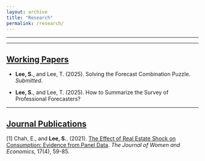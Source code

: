 ```yaml
---
layout: archive
title: "Research"
permalink: /research/
---
```


**** 

****
## <u>Working Papers</u>

<!-- - Morana, C., Chauvet, M., and **Silva, M.** (2025). [Extreme Weather in Europe: Determinants and Economic Impact](https://papers.ssrn.com/sol3/papers.cfm?abstract_id=5086307). _R&R_.-->

- **Lee, S.**, and Lee, T. (2025). Solving the Forecast Combination Puzzle. _Submitted_.

-  **Lee, S.**, and Lee, T. (2025). How to Summarize the Survey of Professional Forecasters?

**** 
## <u>Journal Publications</u>

[1] Chah, E., and **Lee, S.**. (2021). [The Effect of Real Estate Shock on Consumption: Evidence from Panel Data]([https://www.scirp.org/journal/paperinformation?paperid=90954](https://www.kci.go.kr/kciportal/ci/sereArticleSearch/ciSereArtiView.kci?sereArticleSearchBean.artiId=ART002681496)). _The Journal of Women and Economics_, 17(4), 59-85.



